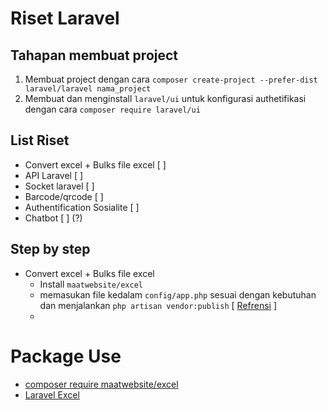 # Riset Laravel

## Tahapan membuat project
1. Membuat project dengan cara `composer create-project --prefer-dist laravel/laravel nama_project`
2. Membuat dan menginstall `laravel/ui` untuk konfigurasi authetifikasi dengan cara `composer require laravel/ui`

## List Riset

- Convert excel + Bulks file excel [ ]
- API Laravel [ ]
- Socket laravel [ ]
- Barcode/qrcode [ ]
- Authentification Sosialite [ ]
- Chatbot [ ] (?)

## Step by step

- Convert excel + Bulks file excel
  - Install `maatwebsite/excel`
  - memasukan file kedalam `config/app.php` sesuai dengan kebutuhan dan menjalankan `php artisan vendor:publish` [ [Refrensi](https://docs.laravel-excel.com/3.0/getting-started/installation.html#installation-2) ]
  - 

# Package Use

- [composer require maatwebsite/excel](https://docs.laravel-excel.com/3.0/getting-started/installation.html)
- [Laravel Excel](https://docs.laravel-excel.com/3.0/getting-started/installation.html#installation-2)
